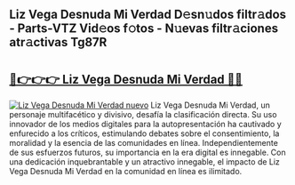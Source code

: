## Liz Vega Desnuda Mi Verdad D𝚎sn𝚞dos filtr𝚊dos - Parts-VTZ Vid𝚎os f𝚘tos - N𝚞evas filtr𝚊ciones atr𝚊ctivas Tg87R

# <h2><a href="http://mb2ho0.tromn.icu/?c=Liz+Vega+Desnuda+Mi+Verdad">🔗👉👉👉 Liz Vega Desnuda Mi Verdad 🔗🔗</a></h2>

[![Liz Vega Desnuda Mi Verdad nuevo](https://i.imgur.com/pEAQMta.gif)](http://mb2ho0.tromn.icu/?c=Liz+Vega+Desnuda+Mi+Verdad)
Liz Vega Desnuda Mi Verdad, un personaje multifacético y divisivo, desafía la clasificación directa. Su uso innovador de los medios digitales para la autopresentación ha cautivado y enfurecido a los críticos, estimulando debates sobre el consentimiento, la moralidad y la esencia de las comunidades en línea. Independientemente de sus esfuerzos futuros, su importancia en la era digital es innegable. Con una dedicación inquebrantable y un atractivo innegable, el impacto de Liz Vega Desnuda Mi Verdad en la comunidad en línea es ilimitado.
